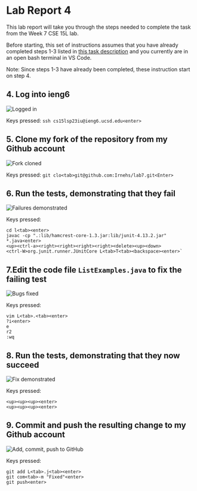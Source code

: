 # Lab Report 4 #
This lab report will take you through the steps needed to complete the task from the Week 7 CSE 15L lab.

Before starting, this set of instructions assumes that you have already completed steps 1-3 listed in [this task description](https://ucsd-cse15l-s23.github.io/week/week7/#timing-tasks) and you currently are in an open bash terminal in VS Code.

Note: Since steps 1-3 have already been completed, these instruction start on step 4.

## 4. Log into ieng6 ##
![Logged in](https://github.com/Irnehs/cse15l-lab-report/assets/24259613/03b8bd33-06ae-4fe1-a2d9-b83779b6bbf4)

Keys pressed:
`ssh cs15lsp23iu@ieng6.ucsd.edu<enter>`

## 5. Clone my fork of the repository from my Github account ##
![Fork cloned](https://github.com/Irnehs/cse15l-lab-report/assets/24259613/cd7c4a92-83bd-45ef-8866-08772048fc94)

Keys pressed:
`git clo<tab>git@github.com:Irnehs/lab7.git<Enter>`

## 6. Run the tests, demonstrating that they fail ##
![Failures demonstrated](https://github.com/Irnehs/cse15l-lab-report/assets/24259613/25149514-7309-480e-bbdb-92eaf3c99090)

Keys pressed:
```
cd l<tab><enter>
javac -cp ".:lib/hamcrest-core-1.3.jar:lib/junit-4.13.2.jar" *.java<enter>
<up><ctrl-a><right><right><right><right><delete><up><down>
<ctrl-W>org.junit.runner.JUnitCore L<tab>T<tab><backspace><enter>`
```

## 7.Edit the code file `ListExamples.java` to fix the failing test ##
![Bugs fixed](https://github.com/Irnehs/cse15l-lab-report/assets/24259613/ba822614-b07c-42d9-9a80-d9e2baa54181)

Keys pressed:
```
vim L<tab>.<tab><enter>
?i<enter>
e
r2
:wq
```

## 8. Run the tests, demonstrating that they now succeed ##
![Fix demonstrated](https://github.com/Irnehs/cse15l-lab-report/assets/24259613/f8214bdd-b79d-4377-877f-0baa5113adff)

Keys pressed:
```
<up><up><up><enter>
<up><up><up><enter>
```
## 9. Commit and push the resulting change to my Github account ##
![Add, commit, push to GitHub](https://github.com/Irnehs/cse15l-lab-report/assets/24259613/cf2f8b2f-9a83-4b60-99fb-b755bb09f015)

Keys pressed:
```
git add L<tab>.j<tab><enter>
git com<tab>-m "Fixed"<enter>
git push<enter>
```

